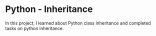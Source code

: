 # Python - Inheritance
In this project, I learned about Python class inheritance and
completed tasks on python inheritance.
